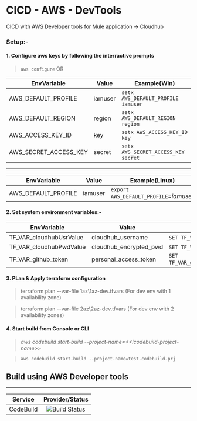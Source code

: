 # CICD - AWS - DevTools
CICD with AWS Developer tools for Mule application -> Cloudhub

### Setup:-

#### 1. Configure aws keys by following the interractive prompts


> ```aws configure```
OR


| EnvVariable| Value| Example(Win)|
| --- |---|---|
| AWS_DEFAULT_PROFILE| iamuser|`setx AWS_DEFAULT_PROFILE iamuser`|
| AWS_DEFAULT_REGION| region|`setx AWS_DEFAULT_REGION region`|
| AWS_ACCESS_KEY_ID| key|`setx AWS_ACCESS_KEY_ID key`|
| AWS_SECRET_ACCESS_KEY| secret|`setx AWS_SECRET_ACCESS_KEY secret`|

---

| EnvVariable| Value| Example(Linux)|
| --- |---|---|
| AWS_DEFAULT_PROFILE| iamuser|`export AWS_DEFAULT_PROFILE`=*iamuser*|


#### 2. Set system environment variables:-

| EnvVariable| Value| Example(Win)|
| --- |---|---|
| TF_VAR_cloudhubUsrValue|cloudhub_username|`SET TF_VAR_cloudhubUsrValue`=*user*|
| TF_VAR_cloudhubPwdValue|cloudhub_encrypted_pwd|`SET TF_VAR_cloudhubPwdValue`=*pass*|
| TF_VAR_github_token|personal_access_token|`SET TF_VAR_github_token`=*11aa22bb333cc44dd5e*|

#### 3. PLan & Apply terraform configuration

> terraform plan --var-file 1az\1az-dev.tfvars (For dev env with 1 availability zone)


> terraform plan --var-file 2az\2az-dev.tfvars (For dev env with 2 availability zones)


#### 4. Start build from Console or CLI

> *aws codebuild start-build --project-name=<<!codebuild-project-name>>*

> ```aws codebuild start-build --project-name=test-codebuild-prj```

## Build using AWS Developer tools

---

| Service        | Provider/Status  |
| -------------  |:----------------:|
| CodeBuild      | ![Build Status](https://codebuild.ap-southeast-2.amazonaws.com/badges?uuid=eyJlbmNyeXB0ZWREYXRhIjoiYUxLdVRpenhidXlmdTFrWnlEaEhJcWZvMmpvUkorL3lYby9xeGdNcHF2alRTQlB3UzR0R1VZZy9pWWpTR0hOZm5WcnNtdlBWeU5zdElnWkgzTW5vSUNRPSIsIml2UGFyYW1ldGVyU3BlYyI6Im1nWHRFL1laYkhvUUVLK1QiLCJtYXRlcmlhbFNldFNlcmlhbCI6MX0%3D&branch=master) |
